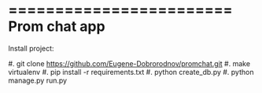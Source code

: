 ========================
Prom chat app
========================


Install project:

#. git clone https://github.com/Eugene-Dobrorodnov/promchat.git
#. make virtualenv
#. pip install -r requirements.txt
#. python create_db.py
#. python manage.py run.py
